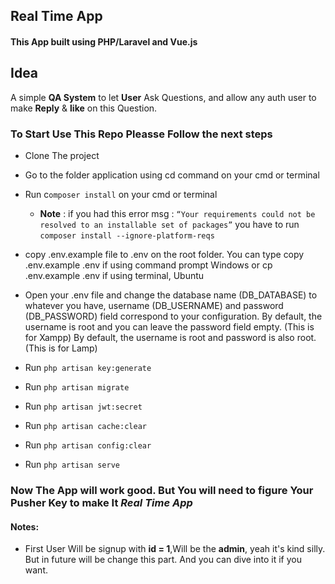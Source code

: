 ## Real Time App 
#### This App built using **PHP/Laravel** and **Vue.js**
## Idea
A simple **QA System** to let **User** Ask Questions, and allow any auth user to make **Reply** & **like** on this Question.
### To Start Use This Repo Pleasse Follow the next steps
- Clone The project
- Go to the folder application using cd command on your cmd or terminal
- Run c`omposer install` on your cmd or terminal
    - **Note** : if you had this error msg : `“Your requirements could not be resolved to an installable set of packages”` 
    you have to run `composer install --ignore-platform-reqs`
    
- copy .env.example file to .env on the root folder. You can type copy .env.example .env if using command prompt Windows or cp .env.example .env if using terminal, Ubuntu
- Open your .env file and change the database name (DB_DATABASE) to whatever you have, username (DB_USERNAME) and password (DB_PASSWORD) field correspond to your configuration.
By default, the username is root and you can leave the password field empty. (This is for Xampp)
By default, the username is root and password is also root. (This is for Lamp)
- Run `php artisan key:generate`
- Run `php artisan migrate`
- Run `php artisan jwt:secret`
- Run `php artisan cache:clear`
- Run `php artisan config:clear`
- Run `php artisan serve`
### Now The App will work good. But You will need to figure Your Pusher Key to make It _Real Time App_
#### Notes:
- First User Will be signup with **id = 1**,Will be the **admin**, yeah it's kind silly. But in future will be change this part. And you can dive into it if you want.

